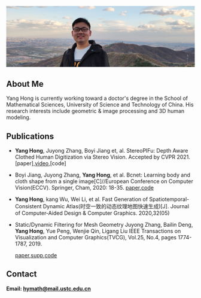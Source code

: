 <!-- ---
layout: default
--- -->

![](images/second.jpg)

## About Me

Yang Hong is currently working toward a doctor's degree in the School of Mathematical Sciences, University of Science and Technology of China. His research interests include geometric & image processing and 3D human modeling.


## Publications
- **Yang Hong**, Juyong Zhang, Boyi Jiang et, al. StereoPIFu: Depth Aware Clothed Human Digitization via Stereo Vision. Accepted by CVPR 2021. 
[paper],[video](https://1drv.ms/v/s!AvRQvmQWxdtwkQhsCmcLK-bg3IOZ?e=xxXbCe),[code]

- Boyi Jiang, Juyong Zhang, **Yang Hong**, et al. Bcnet: Learning body and cloth shape from a single image[C]//European Conference on Computer Vision(ECCV). Springer, Cham, 2020: 18-35. 
[paper](https://arxiv.org/pdf/2004.00214.pdf),[code](https://github.com/jby1993/BCNet)

- **Yang Hong**, kang Wu, Wei Li, et al. Fast Generation of Spatiotemporal-Consistent Dynamic Atlas(时空一致的动态纹理地图快速生成)[J]. Journal of Computer-Aided Design & Computer Graphics. 2020,32(05)

- Static/Dynamic Filtering for Mesh Geometry Juyong Zhang, Bailin Deng, **Yang Hong**, Yue Peng, Wenjie Qin, Ligang Liu IEEE Transactions on Visualization and Computer Graphics(TVCG), Vol.25, No.4, pages 1774-1787, 2019.
  
  [paper](https://arxiv.org/abs/1712.03574),[supp](https://arxiv.org/src/1712.03574v1/anc/SuppMaterial.pdf),[code](https://github.com/bldeng/MeshSDFilter)

## Contact

**Email: hymath@mail.ustc.edu.cn**